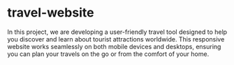 # travel-website
In this project, we are developing a user-friendly travel tool designed to help you discover and learn about tourist attractions worldwide. This responsive website works seamlessly on both mobile devices and desktops, ensuring you can plan your travels on the go or from the comfort of your home.
